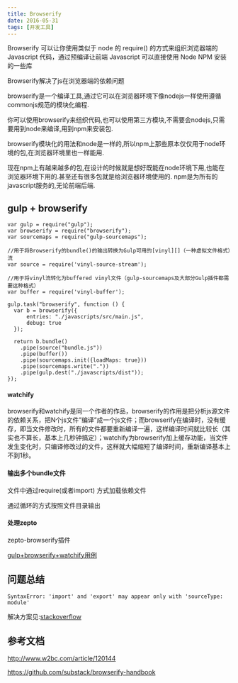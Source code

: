 ```yaml
---
title: Browserify
date: 2016-05-31
tags: [开发工具]
---
```


Browserify 可以让你使用类似于 node 的 require() 的方式来组织浏览器端的 Javascript 代码，通过预编译让前端 Javascript 可以直接使用 Node NPM 安装的一些库

Browserify解决了js在浏览器端的依赖问题

browserify是一个编译工具,通过它可以在浏览器环境下像nodejs一样使用遵循commonjs规范的模块化编程.

你可以使用browserify来组织代码,也可以使用第三方模块,不需要会nodejs,只需要用到node来编译,用到npm来安装包.

browserify模块化的用法和node是一样的,所以npm上那些原本仅仅用于node环境的包,在浏览器环境里也一样能用.

现在npm上有越来越多的包,在设计的时候就是想好既能在node环境下用,也能在浏览器环境下用的.甚至还有很多包就是给浏览器环境使用的. npm是为所有的javascript服务的,无论前端后端.

<!-- more -->

## gulp + browserify

```
var gulp = require("gulp");
var browserify = require("browserify");
var sourcemaps = require("gulp-sourcemaps");

//用于将Browserify的bundle()的输出转换为Gulp可用的[vinyl][]（一种虚拟文件格式）流
var source = require('vinyl-source-stream');

//用于将vinyl流转化为buffered vinyl文件（gulp-sourcemaps及大部分Gulp插件都需要这种格式）
var buffer = require('vinyl-buffer');

gulp.task("browserify", function () {
  var b = browserify({
      entries: "./javascripts/src/main.js",
      debug: true
  });

  return b.bundle()
    .pipe(source("bundle.js"))
    .pipe(buffer())
    .pipe(sourcemaps.init({loadMaps: true}))
    .pipe(sourcemaps.write("."))
    .pipe(gulp.dest("./javascripts/dist"));
});

```
#### watchify

browserify和watchify是同一个作者的作品，browserify的作用是把分析js源文件的依赖关系，把N个js文件”编译”成一个js文件；而browserify在编译时，没有缓存，即当文件修改时，所有的文件都要重新编译一遍，这样编译时间就比较长（其实也不算长，基本上几秒钟搞定）；watchify为browserify加上缓存功能，当文件发生变化时，只编译修改过的文件，这样就大幅缩短了编译时间，重新编译基本上不到1秒。

#### 输出多个bundle文件

文件中通过require(或者import) 方式加载依赖文件

通过循环的方式按照文件目录输出

#### 处理zepto

zepto-browserify插件


[gulp+browserify+watchify用例](https://github.com/vigetlabs/gulp-starter)

## 问题总结

```
SyntaxError: 'import' and 'export' may appear only with 'sourceType: module'
```

解决方案见:[stackoverflow](http://stackoverflow.com/questions/30386317/babelify-throws-parseerror-on-import-a-module-from-node-modules)

##  参考文档

http://www.w2bc.com/article/120144

https://github.com/substack/browserify-handbook
